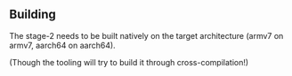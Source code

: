 ## Building

The stage-2 needs to be built natively on the target architecture (armv7 on
armv7, aarch64 on aarch64).

(Though the tooling will try to build it through cross-compilation!)
